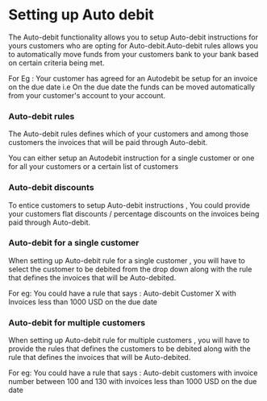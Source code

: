 # Setting up Auto debit

The Auto-debit functionality allows you to setup Auto-debit instructions for yours customers who are opting for Auto-debit.Auto-debit rules allows you to automatically move funds from your customers bank to your bank based on certain criteria being met.

For Eg : Your customer has agreed for an Autodebit be setup for an invoice on the due date i.e On the due date the funds can be moved automatically from your customer's account to your account.

### Auto-debit rules

The Auto-debit rules defines which of your customers and among those customers the invoices that will be paid through Auto-debit.

You can either setup an Autodebit instruction for a single customer or one for all your customers or a certain list of customers


### Auto-debit discounts

To entice customers to setup Auto-debit instructions , You could provide your customers flat discounts / percentage discounts on the invoices being paid through Auto-debit.

### Auto-debit for a single customer

When setting up Auto-debit rule for a single customer , you will have to select the customer to be debited from the drop down along with the rule that defines the invoices that will be Auto-debited.

For eg: You could have a rule that says : Auto-debit Customer X with Invoices less than 1000 USD on the due date

### Auto-debit for multiple customers

When setting up Auto-debit rule for multiple customers , you will have to provide the rules that defines the customers to be debited along with the rule that defines the invoices that will be Auto-debited.

For eg: You could have a rule that says : Auto-debit customers with invoice number between 100 and 130 with invoices less than 1000 USD on the due date


